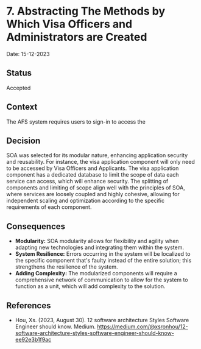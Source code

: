 # 7. Abstracting The Methods by Which Visa Officers and Administrators are Created

Date: 15-12-2023

## Status

Accepted

## Context

The AFS system requires users to sign-in to access the

## Decision

SOA was selected for its modular nature, enhancing application security and reusability. For instance, the visa application component will only need to be accessed by Visa Officers and Applicants.
The visa application component has a dedicated database to limit the scope of data each service can access, which will enhance security. The splitting of components and limiting of scope align well
with the principles of SOA, where services are loosely coupled and highly cohesive, allowing for independent scaling and optimization according to the specific requirements of each component.

## Consequences

* **Modularity:** SOA modularity allows for flexibility and agility when adapting new technologies and integrating them within the system.
* **System Resilience:** Errors occurring in the system will be localized to the specific component that's faulty instead of the entire solution; this strengthens the resilience of the system. 
* **Adding Complexity:** The modularized components will require a comprehensive network of communication to allow for the system to function as a unit, which will add complexity to the solution.

## References 

* Hou, Xs. (2023, August 30). 12 software architecture Styles Software Engineer should know. Medium. https://medium.com/@xsronhou/12-software-architecture-styles-software-engineer-should-know-ee92e3b1f9ac 

